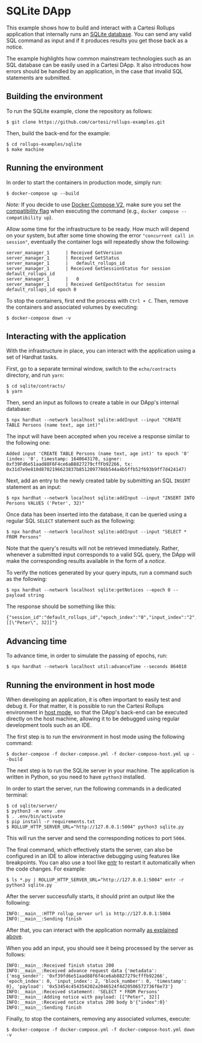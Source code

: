 # SQLite DApp

This example shows how to build and interact with a Cartesi Rollups application that internally runs an [SQLite database](https://www.sqlite.org/index.html). You can send any valid SQL command as input and if it produces results you get those back as a notice.

The example highlights how common mainstream technologies such as an SQL database can be easily used in a Cartesi DApp. It also introduces how errors should be handled by an application, in the case that invalid SQL statements are submitted.

## Building the environment

To run the SQLite example, clone the repository as follows:

```shell
$ git clone https://github.com/cartesi/rollups-examples.git
```

Then, build the back-end for the example:

```shell
$ cd rollups-examples/sqlite
$ make machine
```

## Running the environment

In order to start the containers in production mode, simply run:

```shell
$ docker-compose up --build
```

_Note:_ If you decide to use [Docker Compose V2](https://docs.docker.com/compose/cli-command/), make sure you set the [compatibility flag](https://docs.docker.com/compose/cli-command-compatibility/) when executing the command (e.g., `docker compose --compatibility up`).

Allow some time for the infrastructure to be ready.
How much will depend on your system, but after some time showing the error `"concurrent call in session"`, eventually the container logs will repeatedly show the following:

```shell
server_manager_1      | Received GetVersion
server_manager_1      | Received GetStatus
server_manager_1      |   default_rollups_id
server_manager_1      | Received GetSessionStatus for session default_rollups_id
server_manager_1      |   0
server_manager_1      | Received GetEpochStatus for session default_rollups_id epoch 0
```

To stop the containers, first end the process with `Ctrl + C`.
Then, remove the containers and associated volumes by executing:

```shell
$ docker-compose down -v
```

## Interacting with the application

With the infrastructure in place, you can interact with the application using a set of Hardhat tasks. 

First, go to a separate terminal window, switch to the `echo/contracts` directory, and run `yarn`:

```shell
$ cd sqlite/contracts/
$ yarn
```

Then, send an input as follows to create a table in our DApp's internal database:

```shell
$ npx hardhat --network localhost sqlite:addInput --input "CREATE TABLE Persons (name text, age int)"
```

The input will have been accepted when you receive a response similar to the following one:

```shell
Added input 'CREATE TABLE Persons (name text, age int)' to epoch '0' (index: '0', timestamp: 1640643170, signer: 0xf39Fd6e51aad88F6F4ce6aB8827279cffFb92266, tx: 0x31d7e9e810d8702196623837b8512097786b544a4b5ffb52f693b9ff7d424147)
```

Next, add an entry to the newly created table by submitting an SQL `INSERT` statement as an input:

```shell
$ npx hardhat --network localhost sqlite:addInput --input "INSERT INTO Persons VALUES ('Peter', 32)"
```

Once data has been inserted into the database, it can be queried using a regular SQL `SELECT` statement such as the following:

```shell
$ npx hardhat --network localhost sqlite:addInput --input "SELECT * FROM Persons"
```

Note that the query's results will not be retrieved immediately. Rather, whenever a submitted input corresponds to a valid SQL query, the DApp will make the corresponding results available in the form of a _notice_.

To verify the notices generated by your query inputs, run a command such as the following:

```shell
$ npx hardhat --network localhost sqlite:getNotices --epoch 0 --payload string
```

The response should be something like this:

```shell
{"session_id":"default_rollups_id","epoch_index":"0","input_index":"2","notice_index":"0","payload":"[[\"Peter\", 32]]"}
```

## Advancing time

To advance time, in order to simulate the passing of epochs, run:

```shell
$ npx hardhat --network localhost util:advanceTime --seconds 864010
```

## Running the environment in host mode

When developing an application, it is often important to easily test and debug it. For that matter, it is possible to run the Cartesi Rollups environment in [host mode](../README.md#host-mode), so that the DApp's back-end can be executed directly on the host machine, allowing it to be debugged using regular development tools such as an IDE.

The first step is to run the environment in host mode using the following command:

```shell
$ docker-compose -f docker-compose.yml -f docker-compose-host.yml up --build
```

The next step is to run the SQLite server in your machine. The application is written in Python, so you need to have `python3` installed.

In order to start the server, run the following commands in a dedicated terminal:

```shell
$ cd sqlite/server/
$ python3 -m venv .env
$ . .env/bin/activate
$ pip install -r requirements.txt
$ ROLLUP_HTTP_SERVER_URL="http://127.0.0.1:5004" python3 sqlite.py
```

This will run the server and send the corresponding notices to port `5004`.

The final command, which effectively starts the server, can also be configured in an IDE to allow interactive debugging using features like breakpoints.
You can also use a tool like [entr](https://eradman.com/entrproject/) to restart it automatically when the code changes. For example:

```shell
$ ls *.py | ROLLUP_HTTP_SERVER_URL="http://127.0.0.1:5004" entr -r python3 sqlite.py
```

After the server successfully starts, it should print an output like the following:

```
INFO:__main__:HTTP rollup_server url is http://127.0.0.1:5004
INFO:__main__:Sending finish
```

After that, you can interact with the application normally [as explained above](#interacting-with-the-application).

When you add an input, you should see it being processed by the server as follows:

```shell
INFO:__main__:Received finish status 200
INFO:__main__:Received advance request data {'metadata': {'msg_sender': '0xf39fd6e51aad88f6f4ce6ab8827279cfffb92266', 'epoch_index': 0, 'input_index': 2, 'block_number': 0, 'timestamp': 0}, 'payload': '0x53454c454354202a2046524f4d20506572736f6e73'}
INFO:__main__:Received statement: 'SELECT * FROM Persons'
INFO:__main__:Adding notice with payload: [["Peter", 32]]
INFO:__main__:Received notice status 200 body b'{"index":0}'
INFO:__main__:Sending finish
```

Finally, to stop the containers, removing any associated volumes, execute:

```shell
$ docker-compose -f docker-compose.yml -f docker-compose-host.yml down -v
```
